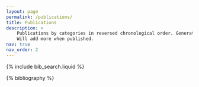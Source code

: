 ```yaml
---
layout: page
permalink: /publications/
title: Publications
description: >
    Publications by categories in reversed chronological order. Generated by jekyll-scholar.
    Will add more when published.
nav: true
nav_order: 2
---
```


<!-- _pages/publications.md -->

<!-- Bibsearch Feature -->

{% include bib_search.liquid %}

<div class="publications">

{% bibliography %}

</div>
